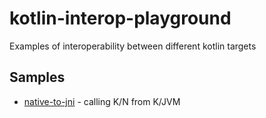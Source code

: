 # kotlin-interop-playground

Examples of interoperability between different kotlin targets

## Samples

* [native-to-jni](native-to-jvm) - calling K/N from K/JVM
